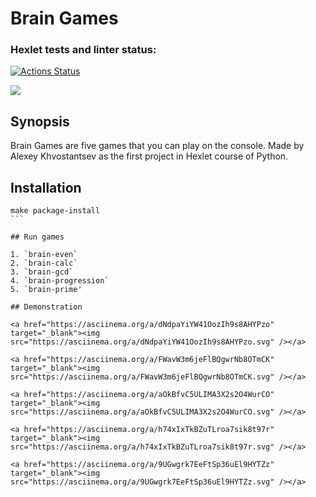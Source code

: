 # Brain Games

### Hexlet tests and linter status:
[![Actions Status](https://github.com/Candamar/python-project-49/workflows/hexlet-check/badge.svg)](https://github.com/Candamar/python-project-49/actions)

<a 
href="https://codeclimate.com/github/Candamar/python-project-49/maintainability"><img 
src="https://api.codeclimate.com/v1/badges/423ad9563d5df8e29473/maintainability" 
/></a>

## Synopsis

Brain Games are five games that you can play on the console. Made by Alexey 
Khvostantsev as the first project in Hexlet course of Python.

## Installation

````
make package-install
```

## Run games

1. `brain-even`
2. `brain-calc`
3. `brain-gcd`
4. `brain-progression`
5. `brain-prime'

## Demonstration

<a href="https://asciinema.org/a/dNdpaYiYW41OozIh9s8AHYPzo" 
target="_blank"><img 
src="https://asciinema.org/a/dNdpaYiYW41OozIh9s8AHYPzo.svg" /></a>

<a href="https://asciinema.org/a/FWavW3m6jeFlBQgwrNb8OTmCK" 
target="_blank"><img 
src="https://asciinema.org/a/FWavW3m6jeFlBQgwrNb8OTmCK.svg" /></a>

<a href="https://asciinema.org/a/aOkBfvC5ULIMA3X2s2O4WurCO" 
target="_blank"><img 
src="https://asciinema.org/a/aOkBfvC5ULIMA3X2s2O4WurCO.svg" /></a>

<a href="https://asciinema.org/a/h74xIxTkBZuTLroa7sik8t97r" 
target="_blank"><img 
src="https://asciinema.org/a/h74xIxTkBZuTLroa7sik8t97r.svg" /></a>

<a href="https://asciinema.org/a/9UGwgrk7EeFtSp36uEl9HYTZz" 
target="_blank"><img 
src="https://asciinema.org/a/9UGwgrk7EeFtSp36uEl9HYTZz.svg" /></a>

